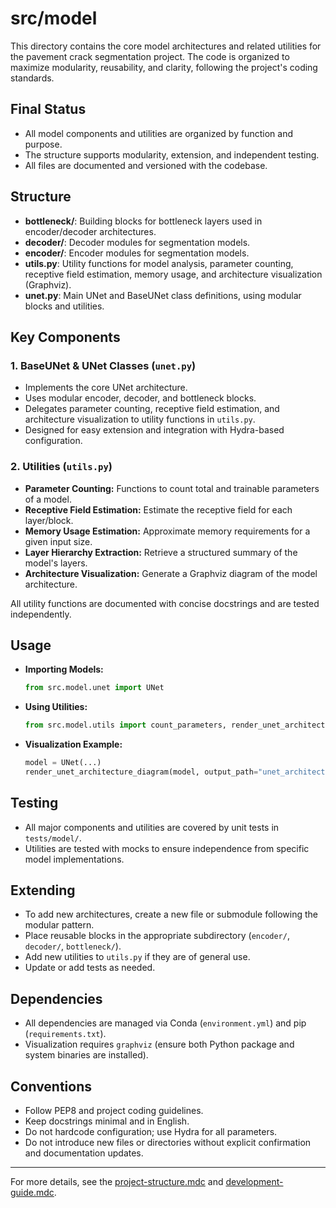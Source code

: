 # src/model

This directory contains the core model architectures and related utilities for the pavement crack segmentation project. The code is organized to maximize modularity, reusability, and clarity, following the project's coding standards.

## Final Status

- All model components and utilities are organized by function and purpose.
- The structure supports modularity, extension, and independent testing.
- All files are documented and versioned with the codebase.

## Structure

- **bottleneck/**: Building blocks for bottleneck layers used in encoder/decoder architectures.
- **decoder/**: Decoder modules for segmentation models.
- **encoder/**: Encoder modules for segmentation models.
- **utils.py**: Utility functions for model analysis, parameter counting, receptive field estimation, memory usage, and architecture visualization (Graphviz).
- **unet.py**: Main UNet and BaseUNet class definitions, using modular blocks and utilities.

## Key Components

### 1. BaseUNet & UNet Classes (`unet.py`)
- Implements the core UNet architecture.
- Uses modular encoder, decoder, and bottleneck blocks.
- Delegates parameter counting, receptive field estimation, and architecture visualization to utility functions in `utils.py`.
- Designed for easy extension and integration with Hydra-based configuration.

### 2. Utilities (`utils.py`)
- **Parameter Counting:** Functions to count total and trainable parameters of a model.
- **Receptive Field Estimation:** Estimate the receptive field for each layer/block.
- **Memory Usage Estimation:** Approximate memory requirements for a given input size.
- **Layer Hierarchy Extraction:** Retrieve a structured summary of the model's layers.
- **Architecture Visualization:** Generate a Graphviz diagram of the model architecture.

All utility functions are documented with concise docstrings and are tested independently.

## Usage

- **Importing Models:**
  ```python
  from src.model.unet import UNet
  ```
- **Using Utilities:**
  ```python
  from src.model.utils import count_parameters, render_unet_architecture_diagram
  ```

- **Visualization Example:**
  ```python
  model = UNet(...)
  render_unet_architecture_diagram(model, output_path="unet_architecture.png")
  ```

## Testing

- All major components and utilities are covered by unit tests in `tests/model/`.
- Utilities are tested with mocks to ensure independence from specific model implementations.

## Extending

- To add new architectures, create a new file or submodule following the modular pattern.
- Place reusable blocks in the appropriate subdirectory (`encoder/`, `decoder/`, `bottleneck/`).
- Add new utilities to `utils.py` if they are of general use.
- Update or add tests as needed.

## Dependencies

- All dependencies are managed via Conda (`environment.yml`) and pip (`requirements.txt`).
- Visualization requires `graphviz` (ensure both Python package and system binaries are installed).

## Conventions

- Follow PEP8 and project coding guidelines.
- Keep docstrings minimal and in English.
- Do not hardcode configuration; use Hydra for all parameters.
- Do not introduce new files or directories without explicit confirmation and documentation updates.

---

For more details, see the [project-structure.mdc](../../.cursor/guides/project-structure.mdc) and [development-guide.mdc](../../.cursor/guides/development-guide.mdc). 